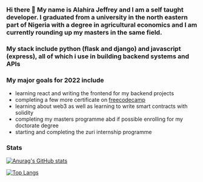 ### Hi there 👋 My name is Alahira Jeffrey and I am a self taught developer. I graduated from a university in the north eastern part of Nigeria with a degree in agricultural economics and I am currently rounding up my masters in the same field.

### My stack include python (flask and django) and javascript (express), all of which i use in building backend systems and APIs

### My major goals for 2022 include
- learning react and writing the frontend for my backend projects
- completing a few more certificate on [freecodecamp](https://www.freecodecamp.org/learn)
- learning about web3 as well as learning to write smart contracts with solidity
- completing my masters programme abd if possible enrolling for my doctorate degree
- starting and completing the zuri internship programme

### Stats
[![Anurag's GitHub stats](https://github-readme-stats.vercel.app/api?username=alahirajeffrey)](https://github.com/anuraghazra/github-readme-stats)

[![Top Langs](https://github-readme-stats.vercel.app/api/top-langs/?username=alahirajeffrey&layout=compact)](https://github.com/anuraghazra/github-readme-stats)

<!--
**alahirajeffrey/alahirajeffrey** is a ✨ _special_ ✨ repository because its `README.md` (this file) appears on your GitHub profile.

Here are some ideas to get you started:

- 🔭 I’m currently working on ...
- 🌱 I’m currently learning ...
- 👯 I’m looking to collaborate on ...
- 🤔 I’m looking for help with ...
- 💬 Ask me about ...
- 📫 How to reach me: ...
- 😄 Pronouns: ...
- ⚡ Fun fact: ...
-->
